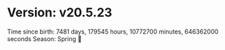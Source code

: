 # Version: v20.5.23
Time since birth: 7481 days, 179545 hours, 10772700 minutes, 646362000 seconds
Season: Spring 🌸

